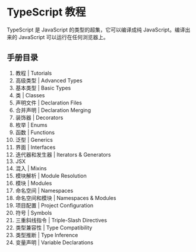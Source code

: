# TypeScript 教程
TypeScript 是 JavaScript 的类型的超集，它可以编译成纯 JavaScript。编译出来的 JavaScript 可以运行在任何浏览器上。

## 手册目录

1. 教程 | Tutorials
1. 高级类型 | Advanced Types
1. 基本类型 | Basic Types
1. 类 | Classes
1. 声明文件 | Declaration Files
1. 合并声明 | Declaration Merging
1. 装饰器 | Decorators
1. 枚举 | Enums
1. 函数 | Functions
1. 泛型 | Generics
1. 界面 | Interfaces
1. 迭代器和发生器 | Iterators & Generators
1. JSX
1. 混入 | Mixins
1. 模块解析 | Module Resolution
1. 模块 | Modules
1. 命名空间 | Namespaces
1. 命名空间和模块 | Namespaces & Modules
1. 项目配置 | Project Configuration
1. 符号 | Symbols
1. 三重斜线指令 | Triple-Slash Directives
1. 类型兼容性 | Type Compatibility
1. 类型推断 | Type Inference
1. 变量声明 | Variable Declarations

